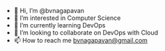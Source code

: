 - 👋 Hi, I’m @bvnagapavan
- 👀 I’m interested in Computer Science
- 🌱 I’m currently learning DevOps
- 💞️ I’m looking to collaborate on DevOps with Cloud
- 📫 How to reach me bvnagapavan@gmail.com

<!---
bvnagapavan/bvnagapavan is a ✨ special ✨ repository because its `README.md` (this file) appears on your GitHub profile.
You can click the Preview link to take a look at your changes.
--->
